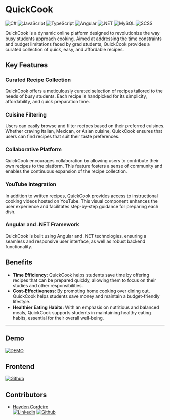 
# QuickCook
![C#](https://img.shields.io/badge/C%23-239120?style=for-the-badge&logo=csharp&logoColor=white)
![JavaScript](https://img.shields.io/badge/JavaScript-F7DF1E?style=for-the-badge&logo=javascript&logoColor=black)
![TypeScript](https://img.shields.io/badge/TypeScript-3178C6?style=for-the-badge&logo=typescript&logoColor=white)
![Angular](https://img.shields.io/badge/Angular-DD0031?style=for-the-badge&logo=angular&logoColor=white)
![.NET](https://img.shields.io/badge/.NET-512BD4?style=for-the-badge&logo=.net&logoColor=white)
![MySQL](https://img.shields.io/badge/MySQL-4479A1?style=for-the-badge&logo=mysql&logoColor=white)
![SCSS](https://img.shields.io/badge/SCSS-CC6699?style=for-the-badge&logo=sass&logoColor=white)

QuickCook is a dynamic online platform designed to revolutionize the way busy students approach cooking. Aimed at addressing the time constraints and budget limitations faced by grad students, QuickCook provides a curated collection of quick, easy, and affordable recipes.

## Key Features

### Curated Recipe Collection
QuickCook offers a meticulously curated selection of recipes tailored to the needs of busy students. Each recipe is handpicked for its simplicity, affordability, and quick preparation time.

### Cuisine Filtering
Users can easily browse and filter recipes based on their preferred cuisines. Whether craving Italian, Mexican, or Asian cuisine, QuickCook ensures that users can find recipes that suit their taste preferences.

### Collaborative Platform
QuickCook encourages collaboration by allowing users to contribute their own recipes to the platform. This feature fosters a sense of community and enables the continuous expansion of the recipe collection.

### YouTube Integration
In addition to written recipes, QuickCook provides access to instructional cooking videos hosted on YouTube. This visual component enhances the user experience and facilitates step-by-step guidance for preparing each dish.

### Angular and .NET Framework
QuickCook is built using Angular and .NET technologies, ensuring a seamless and responsive user interface, as well as robust backend functionality.

## Benefits

- **Time Efficiency:** QuickCook helps students save time by offering recipes that can be prepared quickly, allowing them to focus on their studies and other responsibilities.
- **Cost-Effectiveness:** By promoting home cooking over dining out, QuickCook helps students save money and maintain a budget-friendly lifestyle.
- **Healthier Eating Habits:** With an emphasis on nutritious and balanced meals, QuickCook supports students in maintaining healthy eating habits, essential for their overall well-being.

---

## Demo
[![DEMO](https://img.youtube.com/vi/r_R-d4lYf-A/0.jpg)](https://www.youtube.com/watch?v=r_R-d4lYf-A)

## Frontend
[![Github](https://img.shields.io/badge/GitHub-100000?style=for-the-badge&logo=github&logoColor=white)](https://github.com/haydencordeiro/QuickCookAngularFrontend/)  


## Contributors <a id="contributors"></a>
  - [Hayden Cordeiro](https://hayden.co.in/)<br>
  [![Linkedin](https://img.shields.io/badge/LinkedIn-0077B5?style=for-the-badge&logo=linkedin&logoColor=white)](https://www.linkedin.com/in/haydencordeiro/)
  [![Github](https://img.shields.io/badge/GitHub-100000?style=for-the-badge&logo=github&logoColor=white)](https://github.com/haydencordeiro)
